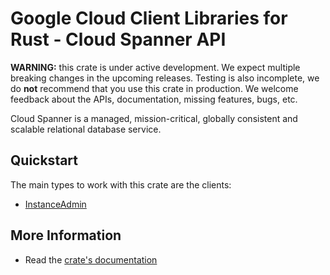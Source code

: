 # Google Cloud Client Libraries for Rust - Cloud Spanner API

<!-- Code generated by sidekick. DO NOT EDIT. -->

**WARNING:** this crate is under active development. We expect multiple breaking
changes in the upcoming releases. Testing is also incomplete, we do **not**
recommend that you use this crate in production. We welcome feedback about the
APIs, documentation, missing features, bugs, etc.

Cloud Spanner is a managed, mission-critical, globally consistent and
scalable relational database service.

## Quickstart

The main types to work with this crate are the clients:

* [InstanceAdmin]

## More Information

* Read the [crate's documentation](https://docs.rs/google-cloud-spanner-admin-instance-v1/latest/google-cloud-spanner-admin-instance-v1)

[InstanceAdmin]: https://docs.rs/google-cloud-spanner-admin-instance-v1/latest/google_cloud_spanner_admin_instance_v1/client/struct.InstanceAdmin.html
